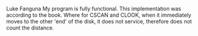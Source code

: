 Luke Fanguna
My program is fully functional. This implementation was according to the book. Where for CSCAN and CLOOK, when it immediately
moves to the other 'end' of the disk, it does not service, therefore does not count the distance.